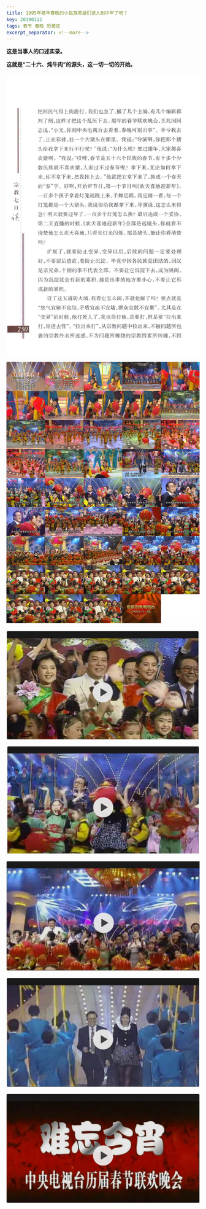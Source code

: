 ```yaml
---
title: 1995年猪年春晚的小民族英雄们该人到中年了吧？
key: 20190112
tags: 春节 春晚 恐猪症
excerpt_separator: <!--more-->
---
```


**这是当事人的口述实录。**

**这就是“二十六、炖牛肉”的源头，这一切一切的开始。**

<!--more-->
![20190113_185057_016](/assets/images/20190113_185057_016.jpg)

![20190113_185102_017](/assets/images/20190113_185102_017.jpg)

![20190113_185121_018](/assets/images/20190113_185121_018.jpg)

![20190113_185129_019](/assets/images/20190113_185129_019.jpg)

![20190113_185137_020](/assets/images/20190113_185137_020.jpg)

![20190113_185153_021](/assets/images/20190113_185153_021.jpg)

![20190113_185203_022](/assets/images/20190113_185203_022.jpg)
